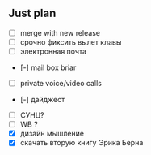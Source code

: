 ## Just plan
- [ ] merge with new release
- [ ] срочно фиксить вылет клавы
- [ ] электронная почта
- [-] mail box briar
- [ ] private voice/video calls
- [-] дайджест
- [ ] СУНЦ?
- [ ] WB ?
- [x] дизайн мышление
- [x] скачать вторую книгу Эрика Берна
